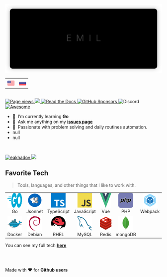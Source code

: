 <div id="banner" align="center">
  <a href="#banner">
    <img src="assets/images/svg/header-banner.svg">
  </a>
</div>

<table align="center">
  <tr>
    <td>
      <a href="README.md">
        <img src="assets/icons/flags/en.svg" height="23">
      </a>
    </td>
    <td>
      <a href="README.ru.md">
        <img src="assets/icons/flags/ru.svg" height="23">
      </a>
    </td>
  </tr>
</table>

##

<p>
  <a href="https://github.com/eakhadov/eakhadov">
    <img alt="Page views" src="https://komarev.com/ghpvc/?username=eakhadov&style=flat" />
  </a>
  <a href="https://github.com/eakhadov/eakhadov">
    <img src="https://badges.pufler.dev/visits/eakhadov/eakhadov?color=black&logo=github" />
  </a>
  <a href="https://macropower.readthedocs.io/en/latest">
    <img alt="Read the Docs" src="https://img.shields.io/readthedocs/macropower?style=flat&logo=read-the-docs" />
  </a>
  <a href="https://github.com/eakhadov/eakhadov">
    <img alt="GitHub Sponsors" src="https://img.shields.io/github/sponsors/eakhadov?style=flat&color=fac7ff&logo=GitHub%20sponsors&logoColor=%23fff">
  </a>
  <a>
    <img alt="Discord" src="https://img.shields.io/discord/884632106821636127?color=7289da&label=chat&logo=discord&logoColor=fff">
  </a>
  <a href="https://github.com/abhisheknaiidu/awesome-github-profile-readme">
    <img alt="Awesome" src="https://awesome.re/mentioned-badge.svg" />
  </a>
</p>

- 🌱 &nbsp;I’m currently learning **Go**
- 📮 &nbsp;Ask me anything on my **[issues page]**
- 💓 &nbsp;Passionate with problem solving and daily routines automation.
- null
- null


<br>

<p>
  <a href="#eakhadov-title">
    <img height="145px" alt="eakhadov" src="https://github-readme-stats.vercel.app/api?username=eakhadov&disable_animations=true&include_all_commits=true&show_icons=true&hide_title=true&count_private=true" />
  </a>
  <a>
    <img height="145px" src="https://github-readme-stats.vercel.app/api/top-langs/?username=eakhadov&hide_title=true&langs_count=8&layout=compact" />
  </a>
</p>

<h2 align="left" id="my-tech">Favorite Tech</h2>

> Tools, languages, and other things that I like to work with.

<table>
  <tr>
    <td align="center" width="96">
      <a href="#my-tech">
        <img src="assets/icons/tech/go-flat.svg" width="48" height="48" alt="Golang" />
      </a>
      <br>Go
    </td>
    <td align="center" width="96">
      <a href="#my-tech">
        <img src="assets/icons/tech/jsonnet.svg" width="48" height="48" alt="Jsonnet" />
      </a>
      <br>Jsonnet
    </td>
    <td align="center" width="96">
      <a href="#my-tech">
        <img src="assets/icons/tech/typescript.svg" width="48" height="48" alt="TypeScript" />
      </a>
      <br>TypeScript
    </td>
    <td align="center" width="96">
      <a href="#my-tech">
        <img src="assets/icons/tech/javascript.svg" width="48" height="48" alt="JavaScript" />
      </a>
      <br>JavaScript
    </td>
    <td align="center" width="96">
      <a href="#my-tech">
        <img src="assets/icons/tech/vue.svg" width="48" height="48" alt="Vue" />
      </a>
      <br>Vue
    </td>
    <td align="center" width="96">
      <a href="#my-tech">
        <img src="assets/icons/tech/php.svg" width="48" height="48" alt="PHP" />
      </a>
      <br>PHP
    </td>
    <td align="center" width="96">
      <a href="#my-tech">
        <img src="assets/icons/tech/webpack.svg" width="48" height="48" alt="Webpack" />
      </a>
      <br>Webpack
    </td>
    <td align="center" width="96">
      <a href="#my-tech">
        <img src="assets/icons/tech/bootstrap.svg" width="48" height="48" alt="Bootstrap" />
      </a>
      <br>Bootstrap
    </td>
    <td align="center" width="96">
      <a href="#my-tech">
        <img src="assets/icons/tech/sass.svg" width="48" height="48" alt="Sass" />
      </a>
      <br>Sass
    </td>
  </tr>
  <tr>
    <td align="center" width="96"> 
      <a href="#my-tech" >
        <img src="assets/icons/tech/docker.svg" width="48" height="48" alt="Docker" />
      </a>
      <br>Docker
    </td>
    <td align="center"  width="96">
      <a href="#my-tech">
        <img src="assets/icons/tech/debian.svg" width="48" height="48" alt="Debian" />
      </a>
      <br>Debian
    </td>
    <td align="center"  width="96">
      <a href="#my-tech">
        <img src="assets/icons/tech/redhat.svg" width="48" height="48" alt="RHEL" />
      </a>
      <br>RHEL
    </td>
    <td align="center"  width="96">
      <a href="#my-tech">
        <img src="assets/icons/tech/mysql.svg" width="48" height="48" alt="MySQL" />
      </a>
      <br>MySQL
    </td>
    <td align="center"  width="96">
      <a href="#my-tech">
        <img src="assets/icons/tech/redis.svg" width="48" height="48" alt="MySQL" />
      </a>
      <br>Redis
    </td>
    <td align="center"  width="96">
      <a href="#my-tech">
        <img src="assets/icons/tech/mongodb.svg" width="48" height="48" alt="mongoDB" />
      </a>
      <br>mongoDB
    </td>
  </tr>
</table>

You can see my full tech **[here]**

</br>
</br>

<p>Made with ❤️ for <strong>Github users</strong></p>

<!-- links -->

[here]: https://emilakhadov.dev
[issues page]: https://github.com/eakhadov/eakhadov/issues 'eakhadov/issues'
